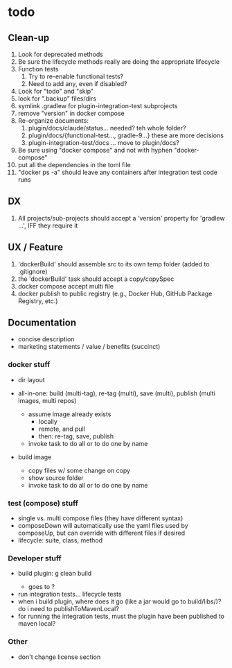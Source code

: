 # todo

## Clean-up
1. Look for deprecated methods
2. Be sure the lifecycle methods really are doing the appropriate lifecycle
3. Function tests
   1. Try to re-enable functional tests?
   2. Need to add any, even if disabled? 
4. Look for "todo" and "skip"
5. look for ".backup" files/dirs
6. symlink .gradlew for plugin-integration-test subprojects
7. remove "version" in docker compose
7. Re-organize documents:
   1. plugin/docs/claude/status... needed?  teh whole folder?
   2. plugin/docs/{functional-test..., gradle-9...} these are more decisions
   3. plugin-integration-test/docs ... move to plugin/docs?
7. Be sure using "docker compose" and not with hyphen "docker-compose"
8. put all the dependencies in the toml file
9. "docker ps -a" should leave any containers after integration test code runs

## DX
1. All projects/sub-projects should accept a 'version' property for 'gradlew ...', IFF they require it


## UX / Feature
1. 'dockerBuild' should assemble src to its own temp folder (added to .gitignore)
2. the 'dockerBuild' task should accept a copy/copySpec
3. docker compose accept multi file
4. docker publish to public registry (e.g., Docker Hub, GitHub Package Registry, etc.)


## Documentation

- concise description
- marketing statements / value / benefits (succinct)

### docker stuff

- dir layout

- all-in-one: build (multi-tag), re-tag (multi), save (multi), publish (multi images, multi repos)
  - assume image already exists
     - locally
     - remote, and pull
     - then: re-tag, save, publish
  - invoke task to do all or to do one by name

- build image
   - copy files w/ some change on copy
   - show source folder
  - invoke task to do all or to do one by name

### test (compose) stuff

- single vs. multi compose files (they have different syntax)
- composeDown will automatically use the yaml files used by composeUp, but can override with different files if desired
- lifecycle: suite, class, method

### Developer stuff

- build plugin: g clean build <version prop: todo>
   - goes to  ?
- run integration tests... lifecycle tests
- when i build plugin, where does it go (like a jar would go to build/libs/)?  do i need to publishToMavenLocal?
- for running the integration tests, must the plugin have been published to maven local?

### Other

- don't change license section
